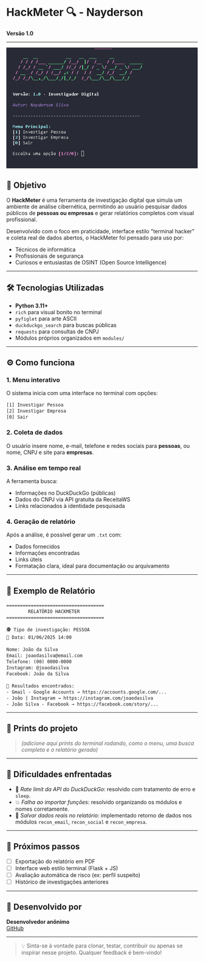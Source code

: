
# HackMeter 🔍 - Nayderson

**Versão 1.0**

---

![print do sistema](./relatorios/img/inicio.png)


## 📌 Objetivo

O **HackMeter** é uma ferramenta de investigação digital que simula um ambiente de análise cibernética, permitindo ao usuário pesquisar dados públicos de **pessoas ou empresas** e gerar relatórios completos com visual profissional.

Desenvolvido com o foco em praticidade, interface estilo "terminal hacker" e coleta real de dados abertos, o HackMeter foi pensado para uso por:

- Técnicos de informática
- Profissionais de segurança
- Curiosos e entusiastas de OSINT (Open Source Intelligence)

---

## 🛠 Tecnologias Utilizadas

- **Python 3.11+**
- `rich` para visual bonito no terminal
- `pyfiglet` para arte ASCII
- `duckduckgo_search` para buscas públicas
- `requests` para consultas de CNPJ
- Módulos próprios organizados em `modules/`

---

## ⚙️ Como funciona

### 1. Menu interativo
O sistema inicia com uma interface no terminal com opções:

```
[1] Investigar Pessoa
[2] Investigar Empresa
[0] Sair
```

### 2. Coleta de dados
O usuário insere nome, e-mail, telefone e redes sociais para **pessoas**, ou nome, CNPJ e site para **empresas**.

### 3. Análise em tempo real
A ferramenta busca:

- Informações no DuckDuckGo (públicas)
- Dados do CNPJ via API gratuita da ReceitaWS
- Links relacionados à identidade pesquisada

### 4. Geração de relatório
Após a análise, é possível gerar um `.txt` com:

- Dados fornecidos
- Informações encontradas
- Links úteis
- Formatação clara, ideal para documentação ou arquivamento

---

## 📂 Exemplo de Relatório

```
====================================
        RELATÓRIO HACKMETER
====================================

🕵️ Tipo de investigação: PESSOA
📅 Data: 01/06/2025 14:00

Nome: João da Silva
Email: joaodasilva@email.com
Telefone: (00) 0000-0000
Instagram: @joaodasilva
Facebook: João da Silva

🔎 Resultados encontrados:
- Gmail - Google Accounts → https://accounts.google.com/...
- João | Instagram → https://instagram.com/joaodasilva
- João Silva - Facebook → https://facebook.com/story/...
```

---

## 📸 Prints do projeto

> *(adicione aqui prints do terminal rodando, como o menu, uma busca completa e o relatório gerado)*

---

## 🤯 Dificuldades enfrentadas

- 🧱 *Rate limit da API do DuckDuckGo*: resolvido com tratamento de erro e `sleep`.
- 💥 *Falha ao importar funções*: resolvido organizando os módulos e nomes corretamente.
- 🧩 *Salvar dados reais no relatório*: implementado retorno de dados nos módulos `recon_email`, `recon_social` e `recon_empresa`.

---

## 🚀 Próximos passos

- [ ] Exportação do relatório em PDF
- [ ] Interface web estilo terminal (Flask + JS)
- [ ] Avaliação automática de risco (ex: perfil suspeito)
- [ ] Histórico de investigações anteriores

---

## 🧠 Desenvolvido por

**Desenvolvedor anônimo**  
[GitHub](https://github.com/Nerdzter)

---

> 💡 Sinta-se à vontade para clonar, testar, contribuir ou apenas se inspirar nesse projeto. Qualquer feedback é bem-vindo!

